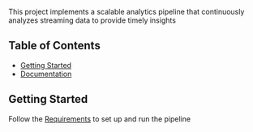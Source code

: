 This project implements a scalable analytics pipeline that continuously analyzes streaming data to provide timely insights

## Table of Contents

- [Getting Started](#getting-started)
- [Documentation](#documentation)

## Getting Started

Follow the [Requirements](docs/requirements.md) to set up and run the pipeline